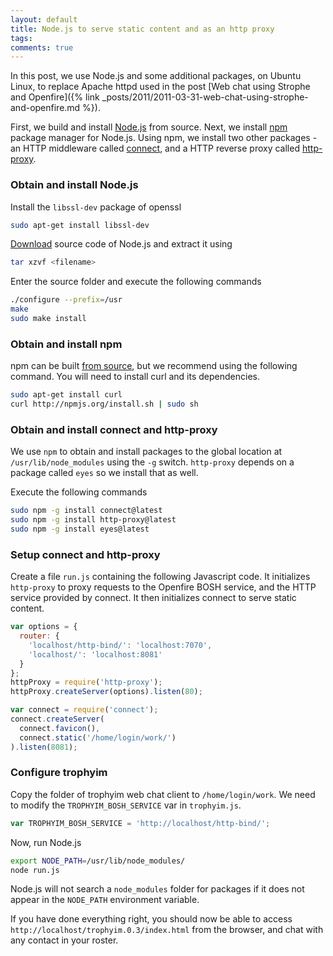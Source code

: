 ```yaml
---
layout: default
title: Node.js to serve static content and as an http proxy
tags:
comments: true
---
```


In this post, we use Node.js and some additional packages, on Ubuntu Linux, to replace Apache httpd used in the post [Web chat using Strophe and Openfire]({% link _posts/2011/2011-03-31-web-chat-using-strophe-and-openfire.md %}).

First, we build and install [Node.js](http://nodejs.org/) from source. Next, we install [npm](http://npmjs.org/) package manager for Node.js. Using npm, we install two other packages - an HTTP middleware called [connect](https://github.com/senchalabs/Connect), and a HTTP reverse proxy called [http-proxy](https://github.com/nodejitsu/node-http-proxy).

### Obtain and install Node.js

Install the `libssl-dev` package of openssl

```bash
sudo apt-get install libssl-dev
```

[Download](http://nodejs.org/#download) source code of Node.js and extract it using

```bash
tar xzvf <filename>
```

Enter the source folder and execute the following commands

```bash
./configure --prefix=/usr
make
sudo make install
```

### Obtain and install npm

npm can be built [from source](https://github.com/isaacs/npm), but we recommend using the following command. You will need to install curl and its dependencies.

```bash
sudo apt-get install curl
curl http://npmjs.org/install.sh | sudo sh
```

### Obtain and install connect and http-proxy

We use `npm` to obtain and install packages to the global location at `/usr/lib/node_modules` using the `-g` switch. `http-proxy` depends on a package called `eyes` so we install that as well.

Execute the following commands

```bash
sudo npm -g install connect@latest
sudo npm -g install http-proxy@latest
sudo npm -g install eyes@latest
```

### Setup connect and http-proxy

Create a file `run.js` containing the following Javascript code. It initializes `http-proxy` to proxy requests to the Openfire BOSH service, and the HTTP service provided by connect. It then initializes connect to serve static content.

```javascript
var options = {
  router: {
    'localhost/http-bind/': 'localhost:7070',
    'localhost/': 'localhost:8081'
  }
};
httpProxy = require('http-proxy');
httpProxy.createServer(options).listen(80);

var connect = require('connect');
connect.createServer(
  connect.favicon(),
  connect.static('/home/login/work/')
).listen(8081);
```

### Configure trophyim

Copy the folder of trophyim web chat client to `/home/login/work`. We need to modify the `TROPHYIM_BOSH_SERVICE` var in `trophyim.js`.

```javascript
var TROPHYIM_BOSH_SERVICE = 'http://localhost/http-bind/';
```

Now, run Node.js

```bash
export NODE_PATH=/usr/lib/node_modules/
node run.js
```

Node.js will not search a `node_modules` folder for packages if it does not appear in the `NODE_PATH` environment variable.

If you have done everything right, you should now be able to access `http://localhost/trophyim.0.3/index.html` from the browser, and chat with any contact in your roster.
